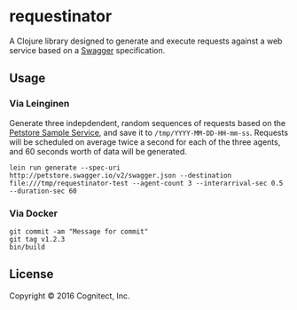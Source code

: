 # requestinator

A Clojure library designed to generate and execute requests against a
web service based on a [Swagger](http://swagger.io) specification.

## Usage

### Via Leinginen

Generate three indepdendent, random sequences of requests based on the
[Petstore Sample Service](http://petstore.swagger.io/), and save it to
`/tmp/YYYY-MM-DD-HH-mm-ss`. Requests will be scheduled on average
twice a second for each of the three agents, and 60 seconds worth of
data will be generated.

```
lein run generate --spec-uri http://petstore.swagger.io/v2/swagger.json --destination file:///tmp/requestinator-test --agent-count 3 --interarrival-sec 0.5 --duration-sec 60
```

### Via Docker

```
git commit -am "Message for commit"
git tag v1.2.3
bin/build

```

## License

Copyright © 2016 Cognitect, Inc.

